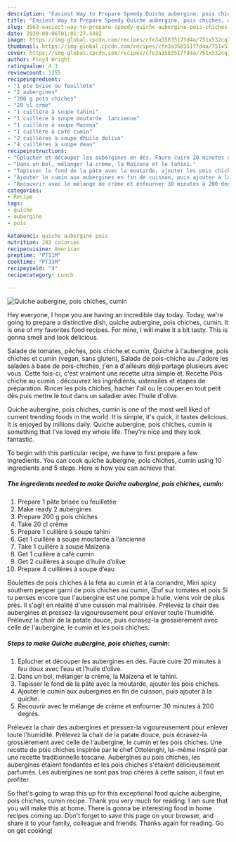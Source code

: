 ```yaml
---
description: "Easiest Way to Prepare Speedy Quiche aubergine, pois chiches, cumin"
title: "Easiest Way to Prepare Speedy Quiche aubergine, pois chiches, cumin"
slug: 3563-easiest-way-to-prepare-speedy-quiche-aubergine-pois-chiches-cumin
date: 2020-09-06T01:01:27.548Z
image: https://img-global.cpcdn.com/recipes/cfe3a3583517fd4a/751x532cq70/quiche-aubergine-pois-chiches-cumin-photo-principale-de-la-recette.jpg
thumbnail: https://img-global.cpcdn.com/recipes/cfe3a3583517fd4a/751x532cq70/quiche-aubergine-pois-chiches-cumin-photo-principale-de-la-recette.jpg
cover: https://img-global.cpcdn.com/recipes/cfe3a3583517fd4a/751x532cq70/quiche-aubergine-pois-chiches-cumin-photo-principale-de-la-recette.jpg
author: Floyd Wright
ratingvalue: 4.3
reviewcount: 1255
recipeingredient:
- "1 pte brise ou feuillete"
- "2 aubergines"
- "200 g pois chiches"
- "20 cl crme"
- "1 cuillère à soupe tahini"
- "1 cuillère à soupe moutarde  lancienne"
- "1 cuillère à soupe Mazena"
- "1 cuillère à café cumin"
- "2 cuillères à soupe dhuile dolive"
- "4 cuillères à soupe deau"
recipeinstructions:
- "Éplucher et découper les aubergines en dés. Faure cuire 20 minutes à feu doux avec l’eau et l’huile d’olive."
- "Dans un bol, mélanger la crème, la Maïzena et le tahini."
- "Tapisser le fond de la pâte avec la moutarde, ajouter les pois chiches."
- "Ajouter le cumin aux aubergines en fin de cuisson, puis ajouter à la quiche."
- "Recouvrir avec le mélange de crème et enfourner 30 minutes à 200 degrés."
categories:
- Recipe
tags:
- quiche
- aubergine
- pois

katakunci: quiche aubergine pois 
nutrition: 283 calories
recipecuisine: American
preptime: "PT11M"
cooktime: "PT33M"
recipeyield: "4"
recipecategory: Lunch

---
```



![Quiche aubergine, pois chiches, cumin](https://img-global.cpcdn.com/recipes/cfe3a3583517fd4a/751x532cq70/quiche-aubergine-pois-chiches-cumin-photo-principale-de-la-recette.jpg)

Hey everyone, I hope you are having an incredible day today. Today, we're going to prepare a distinctive dish, quiche aubergine, pois chiches, cumin. It is one of my favorites food recipes. For mine, I will make it a bit tasty. This is gonna smell and look delicious.

Salade de tomates, pêches, pois chiche et cumin, Quiche à l&#39;aubergine, pois chiches et cumin (vegan, sans gluten), Salade de pois-chiche au J&#39;adore les salades à base de pois-chiches, j&#39;en a d&#39;ailleurs déjà partagé plusieurs avec vous. Cette fois-ci, c&#39;est vraiment une recette ultra simple et. Recette Pois chiche au cumin : découvrez les ingrédients, ustensiles et étapes de préparation. Rincer les pois chiches, hacher l&#39;ail ou le couper en tout petit dès puis mettre le tout dans un saladier avec l&#39;huile d&#39;olive.

Quiche aubergine, pois chiches, cumin is one of the most well liked of current trending foods in the world. It is simple, it's quick, it tastes delicious. It is enjoyed by millions daily. Quiche aubergine, pois chiches, cumin is something that I've loved my whole life. They're nice and they look fantastic.


To begin with this particular recipe, we have to first prepare a few ingredients. You can cook quiche aubergine, pois chiches, cumin using 10 ingredients and 5 steps. Here is how you can achieve that.

<!--inarticleads1-->

##### The ingredients needed to make Quiche aubergine, pois chiches, cumin:

1. Prepare 1 pâte brisée ou feuilletée
1. Make ready 2 aubergines
1. Prepare 200 g pois chiches
1. Take 20 cl crème
1. Prepare 1 cuillère à soupe tahini
1. Get 1 cuillère à soupe moutarde à l’ancienne
1. Take 1 cuillère à soupe Maïzena
1. Get 1 cuillère à café cumin
1. Get 2 cuillères à soupe d’huile d’olive
1. Prepare 4 cuillères à soupe d’eau


Boulettes de pois chiches à la feta au cumin et à la coriandre, Mini spicy southern pepper garni de pois chiches au cumin, Œuf sur tomates et pois Si tu penses encore que l&#39;aubergine est une pompe à huile, viens voir de plus près. Il s&#39;agit en réalité d&#39;une cuisson mal maitrisée. Prélevez la chair des aubergines et pressez-la vigoureusement pour enlever toute l&#39;humidité. Prélevez la chair de la patate douce, puis écrasez-la grossièrement avec celle de l&#39;aubergine, le cumin et les pois chiches. 

<!--inarticleads2-->

##### Steps to make Quiche aubergine, pois chiches, cumin:

1. Éplucher et découper les aubergines en dés. Faure cuire 20 minutes à feu doux avec l’eau et l’huile d’olive.
1. Dans un bol, mélanger la crème, la Maïzena et le tahini.
1. Tapisser le fond de la pâte avec la moutarde, ajouter les pois chiches.
1. Ajouter le cumin aux aubergines en fin de cuisson, puis ajouter à la quiche.
1. Recouvrir avec le mélange de crème et enfourner 30 minutes à 200 degrés.


Prélevez la chair des aubergines et pressez-la vigoureusement pour enlever toute l&#39;humidité. Prélevez la chair de la patate douce, puis écrasez-la grossièrement avec celle de l&#39;aubergine, le cumin et les pois chiches. Une recette de pois chiches inspirée par le chef Ottolenghi, lui-même inspiré par une recette traditionnelle toscane. Aubergines au pois chiches, les aubergines étaient fondantes et les pois chiches s&#39;étaient délicieusement parfumés. Les aubergines ne sont pas trop chères à cette saison, il faut en profiter. 

So that's going to wrap this up for this exceptional food quiche aubergine, pois chiches, cumin recipe. Thank you very much for reading. I am sure that you will make this at home. There is gonna be interesting food in home recipes coming up. Don't forget to save this page on your browser, and share it to your family, colleague and friends. Thanks again for reading. Go on get cooking!
